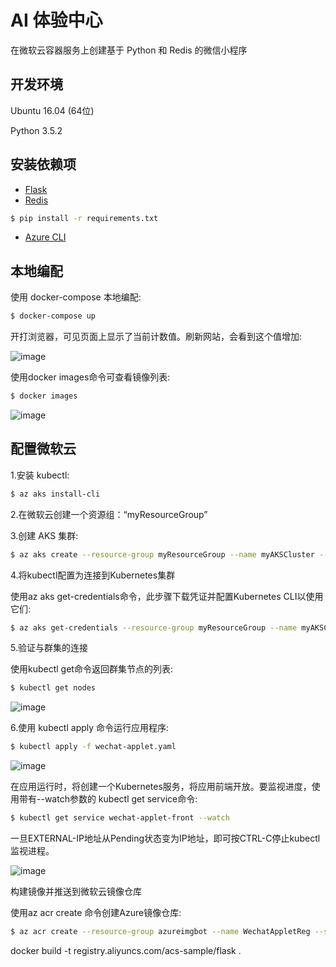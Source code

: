 # AI 体验中心

在微软云容器服务上创建基于 Python 和 Redis 的微信小程序

## 开发环境
Ubuntu 16.04 (64位)

Python 3.5.2

## 安装依赖项

- [Flask](http://flask.pocoo.org/)
- [Redis](https://github.com/rgl/redis/downloads)

```bash
$ pip install -r requirements.txt
```

- [Azure CLI](https://docs.microsoft.com/en-us/cli/azure/install-azure-cli-apt?view=azure-cli-latest)

## 本地编配

使用 docker-compose 本地编配:

```bash
$ docker-compose up
```

开打浏览器，可见页面上显示了当前计数值。刷新网站，会看到这个值增加:

![image](https://github.com/foamliu/Wechat-Applet/raw/master/images/docker-compose.png)

使用docker images命令可查看镜像列表:

```bash
$ docker images
```

![image](https://github.com/foamliu/Wechat-Applet/raw/master/images/docker_images.png)


## 配置微软云

1.安装 kubectl:

```bash
$ az aks install-cli
```

2.在微软云创建一个资源组：“myResourceGroup”

3.创建 AKS 集群:

```bash
$ az aks create --resource-group myResourceGroup --name myAKSCluster --node-count 2 --generate-ssh-keys
```

4.将kubectl配置为连接到Kubernetes集群

使用az aks get-credentials命令，此步骤下载凭证并配置Kubernetes CLI以使用它们:

```bash
$ az aks get-credentials --resource-group myResourceGroup --name myAKSCluster
```

5.验证与群集的连接

使用kubectl get命令返回群集节点的列表:

```bash
$ kubectl get nodes
```

![image](https://github.com/foamliu/Wechat-Applet/raw/master/images/azure.png)

6.使用 kubectl apply 命令运行应用程序:

```bash
$ kubectl apply -f wechat-applet.yaml
```

![image](https://github.com/foamliu/Wechat-Applet/raw/master/images/kubectl_apply.png)

在应用运行时，将创建一个Kubernetes服务，将应用前端开放。要监视进度，使用带有--watch参数的 kubectl get service命令:

```bash
$ kubectl get service wechat-applet-front --watch
```

一旦EXTERNAL-IP地址从Pending状态变为IP地址，即可按CTRL-C停止kubectl监视进程。

![image](https://github.com/foamliu/Wechat-Applet/raw/master/images/kubectl_get_service.png)



构建镜像并推送到微软云镜像仓库

使用az acr create 命令创建Azure镜像仓库:

```bash
$ az acr create --resource-group azureimgbot --name WechatAppletReg --sku Basic
```


docker build -t registry.aliyuncs.com/acs-sample/flask .